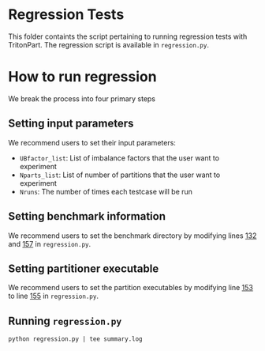# Regression Tests

This folder containts the script pertaining to running regression tests with TritonPart. The regression script is available in ```regression.py```. 

# How to run regression

We break the process into four primary steps

## Setting input parameters

We recommend users to set their input parameters:
- ```UBfactor_list```: List of imbalance factors that the user want to experiment 
- ```Nparts_list```: List of number of partitions that the user want to experiment 
- ```Nruns```: The number of times each testcase will be run

## Setting benchmark information

We recommend users to set the benchmark directory by modifying lines [132](https://github.com/ABKGroup/TritonPart/blob/68e516145a7090c3b9bae7ac9bf2464e58758b69/regression/regression.py#L132) and [157](https://github.com/ABKGroup/TritonPart/blob/68e516145a7090c3b9bae7ac9bf2464e58758b69/regression/regression.py#L157) in ```regression.py```. 


## Setting partitioner executable

We recommend users to set the partition executables by modifying line [153](https://github.com/ABKGroup/TritonPart/blob/68e516145a7090c3b9bae7ac9bf2464e58758b69/regression/regression.py#L153) to line [155](https://github.com/ABKGroup/TritonPart/blob/68e516145a7090c3b9bae7ac9bf2464e58758b69/regression/regression.py#L155) in ```regression.py```. 

## Running ```regression.py```
``` shell
python regression.py | tee summary.log
```



